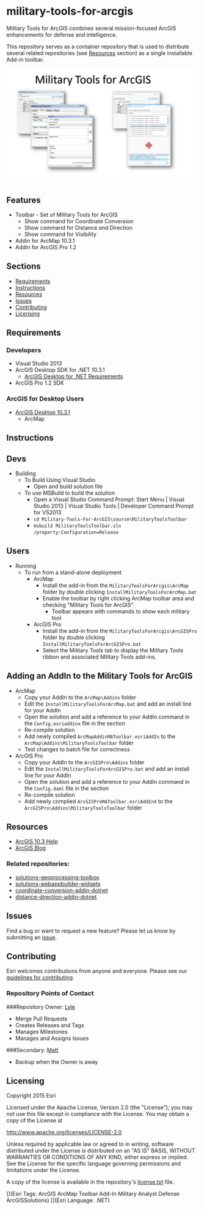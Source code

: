 # military-tools-for-arcgis
Military Tools for ArcGIS combines several mission-focused ArcGIS enhancements for defense and intelligence. 

This repository serves as a container repository that is used to distribute several related repositories (see [Resources](#resources) section) as a single installable Add-in toolbar.

![screenshot of tools](screenshot_600x400.png)

## Features
* Toolbar - Set of Military Tools for ArcGIS
	* Show command for Coordinate Conversion
	* Show command for Distance and Direction
	* Show command for Visibility
* Addin for ArcMap 10.3.1
* Addin for ArcGIS Pro 1.2 

## Sections

* [Requirements](#requirements)
* [Instructions](#instructions)
* [Resources](#resources)
* [Issues](#issues)
* [Contributing](#contributing)
* [Licensing](#licensing)

## Requirements

### Developers 

* Visual Studio 2013
* ArcGIS Desktop SDK for .NET 10.3.1
	* [ArcGIS Desktop for .NET Requirements](https://desktop.arcgis.com/en/desktop/latest/get-started/system-requirements/arcobjects-sdk-system-requirements.htm)
* ArcGIS Pro 1.2 SDK

### ArcGIS for Desktop Users

* [ArcGIS Desktop 10.3.1](http://desktop.arcgis.com/en/arcmap/10.3/get-started/system-requirements/arcgis-desktop-system-requirements.htm)
	* ArcMap

## Instructions

## Devs
* Building
	* To Build Using Visual Studio
		* Open and build solution file
	* To use MSBuild to build the solution
		* Open a Visual Studio Command Prompt: Start Menu | Visual Studio 2013 | Visual Studio Tools | Developer Command Prompt for VS2013
		* ``` cd Military-Tools-For-ArcGIS\source\MilitaryToolsToolbar ```
		* ``` msbuild MilitaryToolsToolbar.sln /property:Configuration=Release ```

## Users
* Running
	* To run from a stand-alone deployment
		* ArcMap
			* Install the add-in from the ``` MilitaryToolsForArcgis\ArcMap ``` folder by double clicking ``` InstallMilitaryToolsForArcMap.bat ```
			* Enable the toolbar by right clicking ArcMap toolbar area and checking "Military Tools for ArcGIS" 
				* Toolbar appears with commands to show each military tool
		* ArcGIS Pro
			* Install the add-in from the ``` MilitaryToolsForArcgis\ArcGISPro ``` folder by double clicking ``` InstallMilitaryToolsForArcGISPro.bat ```
			* Select the Military Tools tab to display the Military Tools ribbon and associated Military Tools add-ins.

## Adding an AddIn to the Military Tools for ArcGIS
* ArcMap
	* Copy your AddIn to the ``` ArcMap\Addins ``` folder
	* Edit the ``` InstallMilitaryToolsForArcMap.bat ``` and add an install line for your AddIn
	* Open the solution and add a reference to your AddIn command in the ``` Config.esriaddinx ``` file in the <Items> section
	* Re-compile solution
	* Add newly compiled ``` ArcMapAddinMAToolbar.esriAddIn ``` to the ``` ArcMap\Addins\MilitaryToolsToolbar ``` folder
	* Test changes to batch file for correctness
* ArcGIS Pro
	* Copy your AddIn to the ``` ArcGISPro\Addins ``` folder
	* Edit the ``` InstallMilitaryToolsForArcGISPro.bat ``` and add an install line for your AddIn
	* Open the solution and add a reference to your AddIn command in the ``` Config.daml ``` file in the <groups> section
	* Re-compile solution
	* Add newly compiled ``` ArcGISProMAToolbar.esriAddInX ``` to the ``` ArcGISPro\Addins\MilitaryToolsToolbar ``` folder

## Resources

* [ArcGIS 10.3 Help](http://resources.arcgis.com/en/help/)
* [ArcGIS Blog](http://blogs.esri.com/esri/arcgis/)


### Related repositories:
* [solutions-geoprocessing-toolbox](https://github.com/Esri/solutions-geoprocessing-toolbox)
* [solutions-webappbuilder-widgets](https://github.com/Esri/solutions-webappbuilder-widgets)
* [coordinate-conversion-addin-dotnet](https://github.com/Esri/coordinate-conversion-addin-dotnet)
* [distance-direction-addin-dotnet](https://github.com/Esri/distance-direction-addin-dotnet)

## Issues

Find a bug or want to request a new feature?  Please let us know by submitting an [issue](https://github.com/ArcGIS/Military-Tools-For-ArcGIS/issues).

## Contributing

Esri welcomes contributions from anyone and everyone. Please see our [guidelines for contributing](https://github.com/esri/contributing).

### Repository Points of Contact

###Repository Owner: [Lyle](https://github.com/topowright)

* Merge Pull Requests
* Creates Releases and Tags
* Manages Milestones
* Manages and Assigns Issues

###Secondary: [Matt](https://github.com/mfunk)

* Backup when the Owner is away

## Licensing
Copyright 2015 Esri

Licensed under the Apache License, Version 2.0 (the "License");
you may not use this file except in compliance with the License.
You may obtain a copy of the License at

   http://www.apache.org/licenses/LICENSE-2.0

Unless required by applicable law or agreed to in writing, software
distributed under the License is distributed on an "AS IS" BASIS,
WITHOUT WARRANTIES OR CONDITIONS OF ANY KIND, either express or implied.
See the License for the specific language governing permissions and
limitations under the License.

A copy of the license is available in the repository's [license.txt](./license.txt) file.

[](Esri Tags: ArcGIS ArcMap Toolbar Add-In Military Analyst Defense ArcGISSolutions)
[](Esri Language: .NET)​
